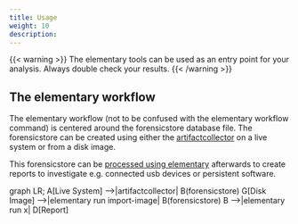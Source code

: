 ```yaml
---
title: Usage
weight: 10
description:
---
```



{{< warning >}}
The elementary tools can be used as an entry point for your analysis. 
Always double check your results. 
{{< /warning >}}



## The elementary workflow

The elementary workflow (not to be confused with the elementary workflow 
command) is centered around the forensicstore database file. The forensicstore 
can be created using either the [artifactcollector](acquisition) on a live 
system or from a disk image.

This forensicstore can be [processed using elementary](processing) afterwards 
to create reports to investigate e.g. connected usb devices or persistent
software.

<div class="mermaid">
graph LR;
    A[Live System] -->|artifactcollector| B(forensicstore)
    G[Disk Image] -->|elementary run import-image| B(forensicstore)
    B -->|elementary run x| D[Report]
</div>
